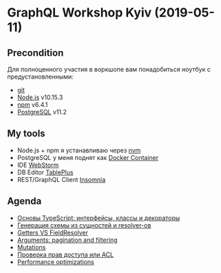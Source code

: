 # GraphQL Workshop Kyiv (2019-05-11)

## Precondition

Для полноценного участия в воркшопе вам понадобиться ноутбук с предустановленными:

- [git](https://git-scm.com)
- [Node.js](https://nodejs.org/en/) v10.15.3 
- [npm](https://docs.npmjs.com/about-npm/) v6.4.1
- [PostgreSQL](https://www.postgresql.org/docs/10/index.html) v11.2

## My tools

- Node.js + npm я устанавливаю через [nvm](https://github.com/nvm-sh/nvm)
- PostgreSQL у меня поднят как [Docker Container](https://www.docker.com/)
- IDE [WebStorm](https://www.jetbrains.com/webstorm/)
- DB Editor [TablePlus](https://tableplus.com/)
- REST/GraphQL Client [Insomnia](https://insomnia.rest/)

## Agenda

- [Основы TypeScript: интерфейсы, классы и декораторы](agenda/step_01.md)
- [Генерация схемы из сущностей и resolver-ов](agenda/step_02.md)
- [Getters VS FieldResolver](agenda/step_03.md)
- [Arguments: pagination and filtering](agenda/step_04.md)
- [Mutations](agenda/step_05.md)
- [Проверка прав доступа или ACL](agenda/step_06.md)
- [Performance optimizations](agenda/step_07.md)
